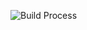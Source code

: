 ![Build Process](https://github.com/jorenrothman/multi-site-content-copier/workflows/Build%20Process/badge.svg)
